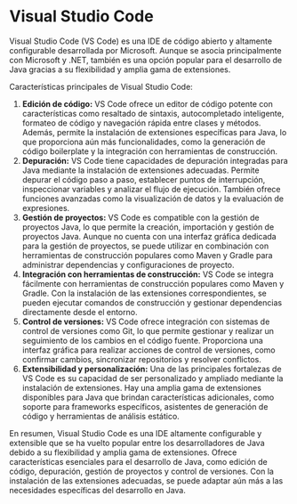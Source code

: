 # Visual Studio Code

Visual Studio Code (VS Code) es una IDE de código abierto y altamente configurable desarrollada por Microsoft. Aunque se asocia principalmente con Microsoft y .NET, también es una opción popular para el desarrollo de Java gracias a su flexibilidad y amplia gama de extensiones.

Características principales de Visual Studio Code:

1. **Edición de código:** VS Code ofrece un editor de código potente con características como resaltado de sintaxis, autocompletado inteligente, formateo de código y navegación rápida entre clases y métodos. Además, permite la instalación de extensiones específicas para Java, lo que proporciona aún más funcionalidades, como la generación de código boilerplate y la integración con herramientas de construcción.
2. **Depuración:** VS Code tiene capacidades de depuración integradas para Java mediante la instalación de extensiones adecuadas. Permite depurar el código paso a paso, establecer puntos de interrupción, inspeccionar variables y analizar el flujo de ejecución. También ofrece funciones avanzadas como la visualización de datos y la evaluación de expresiones.
3. **Gestión de proyectos:** VS Code es compatible con la gestión de proyectos Java, lo que permite la creación, importación y gestión de proyectos Java. Aunque no cuenta con una interfaz gráfica dedicada para la gestión de proyectos, se puede utilizar en combinación con herramientas de construcción populares como Maven y Gradle para administrar dependencias y configuraciones de proyecto.
4. **Integración con herramientas de construcción:** VS Code se integra fácilmente con herramientas de construcción populares como Maven y Gradle. Con la instalación de las extensiones correspondientes, se pueden ejecutar comandos de construcción y gestionar dependencias directamente desde el entorno.
5. **Control de versiones:** VS Code ofrece integración con sistemas de control de versiones como Git, lo que permite gestionar y realizar un seguimiento de los cambios en el código fuente. Proporciona una interfaz gráfica para realizar acciones de control de versiones, como confirmar cambios, sincronizar repositorios y resolver conflictos.
6. **Extensibilidad y personalización:** Una de las principales fortalezas de VS Code es su capacidad de ser personalizado y ampliado mediante la instalación de extensiones. Hay una amplia gama de extensiones disponibles para Java que brindan características adicionales, como soporte para frameworks específicos, asistentes de generación de código y herramientas de análisis estático.

En resumen, Visual Studio Code es una IDE altamente configurable y extensible que se ha vuelto popular entre los desarrolladores de Java debido a su flexibilidad y amplia gama de extensiones. Ofrece características esenciales para el desarrollo de Java, como edición de código, depuración, gestión de proyectos y control de versiones. Con la instalación de las extensiones adecuadas, se puede adaptar aún más a las necesidades específicas del desarrollo en Java.
